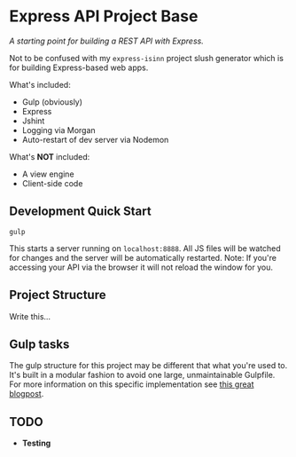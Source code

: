 # Express API Project Base

_A starting point for building a REST API with Express._

Not to be confused with my `express-isinn` project slush generator which is for building Express-based web apps.

What's included:

* Gulp (obviously)
* Express
* Jshint
* Logging via Morgan
* Auto-restart of dev server via Nodemon

What's **NOT** included:

* A view engine
* Client-side code

## Development Quick Start

```
gulp
```

This starts a server running on `localhost:8888`. All JS files will be watched for changes and the server will be automatically restarted. Note: If you're accessing your API via the browser it will not reload the window for you.

## Project Structure

Write this...

## Gulp tasks

The gulp structure for this project may be different that what you're used to. It's built in a modular fashion to avoid one large, unmaintainable Gulpfile. For more information on this specific implementation see [this great blogpost][blogpost].

[blogpost]: http://viget.com/extend/gulp-browserify-starter-faq

## TODO

* **Testing**
